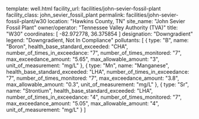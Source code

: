 template: well.html
facility_url: facilities/john-sevier-fossil-plant
facility_class: john_sevier_fossil_plant
permalink: facilities/john-sevier-fossil-plant/w30
location: "Hawkins County, TN"
site_name: "John Sevier Fossil Plant"
owner/operator: "Tennessee Valley Authority (TVA)"
title: "W30"
coordinates: [
  -82.972778,
  36.375854
]
designation: "Downgradient"
legend: "Downgradient, Not In Compliance"
pollutants: [
  {
  type: "B",
  name: "Boron",
  health_base_standard_exceeded: "CHA",
  number_of_times_in_exceedance: "7",
  number_of_times_monitored: "7",
  max_exceedance_amount: "5.65",
  max_allowable_amount: "3",
  unit_of_measurement: "mg/L"
  },
  {
  type: "Mn",
  name: "Manganese",
  health_base_standard_exceeded: "LHA",
  number_of_times_in_exceedance: "7",
  number_of_times_monitored: "7",
  max_exceedance_amount: "3.8",
  max_allowable_amount: "0.3",
  unit_of_measurement: "mg/L"
  },
  {
  type: "Sr",
  name: "Strontium",
  health_base_standard_exceeded: "LHA",
  number_of_times_in_exceedance: "4",
  number_of_times_monitored: "7",
  max_exceedance_amount: "5.05",
  max_allowable_amount: "4",
  unit_of_measurement: "mg/L"
  }
]
